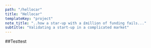 ```yaml
---
path: "/hellocar"
title: "Hellocar"
templateKey: "project"
note_title: "..how a star-up with a £million of funding fails..."
subtitle: "Validating a start-up in a complicated market"
---
```


##Testtest
